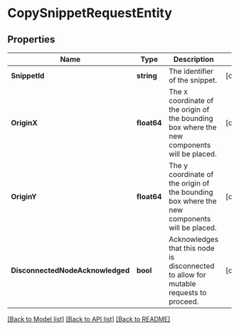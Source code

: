 # CopySnippetRequestEntity

## Properties

Name | Type | Description | Notes
------------ | ------------- | ------------- | -------------
**SnippetId** | **string** | The identifier of the snippet. | [optional] 
**OriginX** | **float64** | The x coordinate of the origin of the bounding box where the new components will be placed. | [optional] 
**OriginY** | **float64** | The y coordinate of the origin of the bounding box where the new components will be placed. | [optional] 
**DisconnectedNodeAcknowledged** | **bool** | Acknowledges that this node is disconnected to allow for mutable requests to proceed. | [optional] 

[[Back to Model list]](../README.md#documentation-for-models) [[Back to API list]](../README.md#documentation-for-api-endpoints) [[Back to README]](../README.md)


